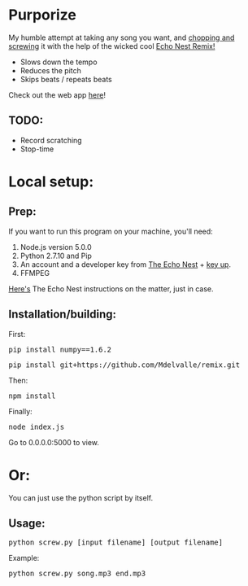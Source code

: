 # Purporize
My humble attempt at taking any song you want, and [chopping and screwing](http://en.wikipedia.org/wiki/Chopped_and_screwed) it with the help of the wicked cool [Echo Nest Remix!](http://echonest.github.io/remix/)
- Slows down the tempo
- Reduces the pitch
- Skips beats / repeats beats

Check out the web app [here](purporize.herokuapp.com)!

TODO:
-----
- Record scratching
- Stop-time

Local setup:
===========

Prep:
-----
If you want to run this program on your machine, you'll need:

1. Node.js version 5.0.0
2. Python 2.7.10 and Pip
3. An account and a developer key from [The Echo Nest](http://developer.echonest.com/raw_tutorials/register.html) + [key up](https://echonest.github.io/remix/keysetup.html).
4. FFMPEG

[Here's]() The Echo Nest instructions on the matter, just in case.

Installation/building:
---------------------
First:
<pre>pip install numpy==1.6.2</pre>
<pre>pip install git+https://github.com/Mdelvalle/remix.git</pre>

Then:
<pre>npm install</pre>

Finally:
<pre>node index.js</pre>

Go to 0.0.0.0:5000 to view.

Or:
=====
You can just use the python script by itself.

Usage:
------
<pre>python screw.py [input_filename] [output_filename]</pre>

Example: <pre>python screw.py song.mp3 end.mp3</pre>
